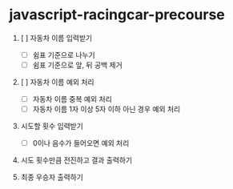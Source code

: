 # javascript-racingcar-precourse

1. [ ] 자동차 이름 입력받기

   - [ ] 쉼표 기준으로 나누기
   - [ ] 쉼표 기준으로 앞, 뒤 공백 제거

2. [ ] 자동차 이름 예외 처리

   - [ ] 자동차 이름 중복 예외 처리
   - [ ] 자동차 이름 1자 이상 5자 이하 아닌 경우 예외 처리

3. 시도할 횟수 입력받기

   - [ ] 0이나 음수가 들어오면 예외 처리

4. 시도 횟수만큼 전진하고 결과 출력하기

5. 최종 우승자 출력하기
